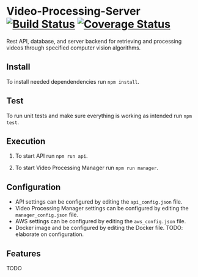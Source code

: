 # Video-Processing-Server [![Build Status](https://travis-ci.org/houtanf/Video-Processing-Server.svg?branch=master)](https://travis-ci.org/houtanf/Video-Processing-Server) [![Coverage Status](https://coveralls.io/repos/github/houtanf/Video-Processing-Server/badge.svg?branch=master)](https://coveralls.io/github/houtanf/Video-Processing-Server?branch=master)

Rest API, database, and server backend for retrieving and processing videos through specified computer vision algorithms. 


## Install
To install needed dependendencies run `npm install`.

## Test
To run unit tests and make sure everything is working as intended run `npm test`.

## Execution
1. To start API run `npm run api`.

2. To start Video Processing Manager run `npm run manager`.

## Configuration
* API settings can be configured by editing the `api_config.json` file.
* Video Processing Manager settings can be configured by editing the `manager_config.json` file.
* AWS settings can be configured by editing the `aws_config.json` file.
* Docker image and be configured by editing the Docker file.
TODO: elaborate on configuration.

## Features
TODO
